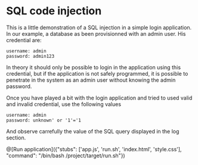 # SQL code injection

This is a little demonstration of a SQL injection in a simple login application. In our example, a database as been provisionned with an admin user. His credential are:
```
username: admin
password: admin123
```

In theory it should only be possible to login in the application using this credential, but if the application is not safely programmed, it is possible to penetrate in the system as an admin user without knowing the admin password.

Once you have played a bit with the login application and tried to used valid and invalid credential, use the following values

```
username: admin
password: unknown' or '1'='1
```

And observe carrefully the value of the SQL query displayed in the log section.

@[Run application]({"stubs": ['app.js', 'run.sh', 'index.html', 'style.css'], "command": "/bin/bash /project/target/run.sh"})
